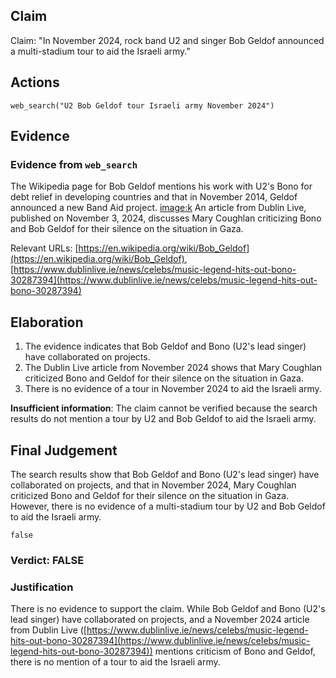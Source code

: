 ## Claim
Claim: "In November 2024, rock band U2 and singer Bob Geldof announced a multi-stadium tour to aid the Israeli army."

## Actions
```
web_search("U2 Bob Geldof tour Israeli army November 2024")
```

## Evidence
### Evidence from `web_search`
The Wikipedia page for Bob Geldof mentions his work with U2's Bono for debt relief in developing countries and that in November 2014, Geldof announced a new Band Aid project. <image:k> An article from Dublin Live, published on November 3, 2024, discusses Mary Coughlan criticizing Bono and Bob Geldof for their silence on the situation in Gaza.

Relevant URLs: [https://en.wikipedia.org/wiki/Bob_Geldof](https://en.wikipedia.org/wiki/Bob_Geldof), [https://www.dublinlive.ie/news/celebs/music-legend-hits-out-bono-30287394](https://www.dublinlive.ie/news/celebs/music-legend-hits-out-bono-30287394)


## Elaboration
1.  The evidence indicates that Bob Geldof and Bono (U2's lead singer) have collaborated on projects.
2.  The Dublin Live article from November 2024 shows that Mary Coughlan criticized Bono and Geldof for their silence on the situation in Gaza.
3.  There is no evidence of a tour in November 2024 to aid the Israeli army.

**Insufficient information**: The claim cannot be verified because the search results do not mention a tour by U2 and Bob Geldof to aid the Israeli army.


## Final Judgement
The search results show that Bob Geldof and Bono (U2's lead singer) have collaborated on projects, and that in November 2024, Mary Coughlan criticized Bono and Geldof for their silence on the situation in Gaza. However, there is no evidence of a multi-stadium tour by U2 and Bob Geldof to aid the Israeli army.

`false`


### Verdict: FALSE

### Justification
There is no evidence to support the claim. While Bob Geldof and Bono (U2's lead singer) have collaborated on projects, and a November 2024 article from Dublin Live ([https://www.dublinlive.ie/news/celebs/music-legend-hits-out-bono-30287394](https://www.dublinlive.ie/news/celebs/music-legend-hits-out-bono-30287394)) mentions criticism of Bono and Geldof, there is no mention of a tour to aid the Israeli army.
